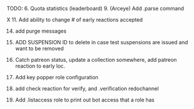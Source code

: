 TODO:
6. Quota statistics (leaderboard)
9. (Arceye) Add .parse command

X 11. Add ability to change # of early reactions accepted

14. add purge messages

17. ADD SUSPENSION ID to delete in case test suspensions are issued and want to be removed
18. Catch patreon status, update a collection somewhere, add patreon reaction to early loc.
19. Add key popper role configuration


20. add check reaction for verify, and .verification redochannel
21. Add .listaccess role to print out bot access that a role has



